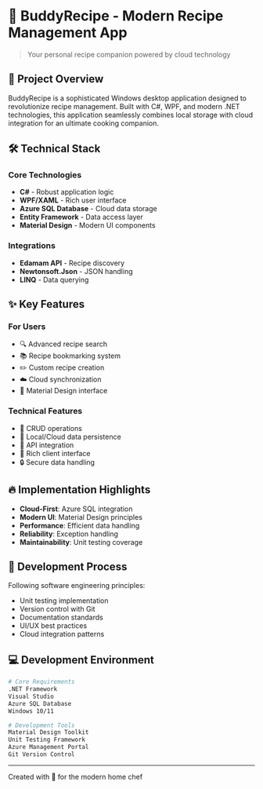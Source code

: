 # 🥘 BuddyRecipe - Modern Recipe Management App

> Your personal recipe companion powered by cloud technology

## 🌟 Project Overview

BuddyRecipe is a sophisticated Windows desktop application designed to revolutionize recipe management. Built with C#, WPF, and modern .NET technologies, this application seamlessly combines local storage with cloud integration for an ultimate cooking companion.

## 🛠️ Technical Stack

### Core Technologies
- **C#** - Robust application logic
- **WPF/XAML** - Rich user interface
- **Azure SQL Database** - Cloud data storage
- **Entity Framework** - Data access layer
- **Material Design** - Modern UI components

### Integrations
- **Edamam API** - Recipe discovery
- **Newtonsoft.Json** - JSON handling
- **LINQ** - Data querying

## ✨ Key Features

### For Users
- 🔍 Advanced recipe search
- 📚 Recipe bookmarking system
- ✏️ Custom recipe creation
- ☁️ Cloud synchronization
- 📱 Material Design interface

### Technical Features
- 🔄 CRUD operations
- 💾 Local/Cloud data persistence
- 🔗 API integration
- 🎨 Rich client interface
- 🔒 Secure data handling

## 🔥 Implementation Highlights

- **Cloud-First**: Azure SQL integration
- **Modern UI**: Material Design principles
- **Performance**: Efficient data handling
- **Reliability**: Exception handling
- **Maintainability**: Unit testing coverage

## 🚀 Development Process

Following software engineering principles:
- Unit testing implementation
- Version control with Git
- Documentation standards
- UI/UX best practices
- Cloud integration patterns

## 💻 Development Environment

```bash
# Core Requirements
.NET Framework
Visual Studio
Azure SQL Database
Windows 10/11

# Development Tools
Material Design Toolkit
Unit Testing Framework
Azure Management Portal
Git Version Control
```

---

Created with 🍳 for the modern home chef
